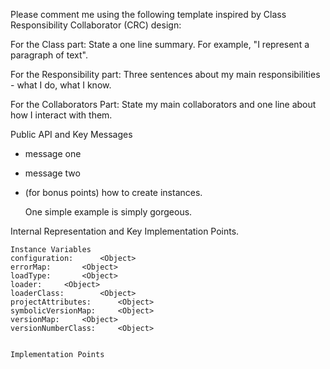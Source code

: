 Please comment me using the following template inspired by Class Responsibility Collaborator (CRC) design:For the Class part:  State a one line summary. For example, "I represent a paragraph of text".For the Responsibility part: Three sentences about my main responsibilities - what I do, what I know.For the Collaborators Part: State my main collaborators and one line about how I interact with them. Public API and Key Messages- message one   - message two - (for bonus points) how to create instances.   One simple example is simply gorgeous. Internal Representation and Key Implementation Points.    Instance Variables	configuration:		<Object>	errorMap:		<Object>	loadType:		<Object>	loader:		<Object>	loaderClass:		<Object>	projectAttributes:		<Object>	symbolicVersionMap:		<Object>	versionMap:		<Object>	versionNumberClass:		<Object>    Implementation Points